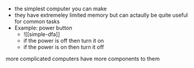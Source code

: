 - the simplest computer you can make
- they have extremeley limited memory but can actaully be quite useful for common tasks
- Example: power button
	- ![[simple-dfa]]
	- if the power is off then turn it on
	- if the power is on then turn it off

more complicated computers have more components to them